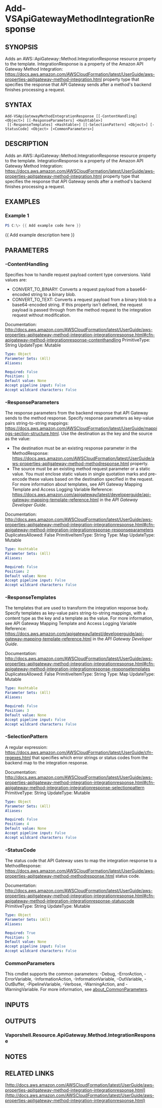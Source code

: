 # Add-VSApiGatewayMethodIntegrationResponse

## SYNOPSIS
Adds an AWS::ApiGateway::Method.IntegrationResponse resource property to the template.
IntegrationResponse is a property of the Amazon API Gateway Method Integration: https://docs.aws.amazon.com/AWSCloudFormation/latest/UserGuide/aws-properties-apitgateway-method-integration.html property type that specifies the response that API Gateway sends after a method's backend finishes processing a request.

## SYNTAX

```
Add-VSApiGatewayMethodIntegrationResponse [[-ContentHandling] <Object>] [[-ResponseParameters] <Hashtable>]
 [[-ResponseTemplates] <Hashtable>] [[-SelectionPattern] <Object>] [-StatusCode] <Object> [<CommonParameters>]
```

## DESCRIPTION
Adds an AWS::ApiGateway::Method.IntegrationResponse resource property to the template.
IntegrationResponse is a property of the Amazon API Gateway Method Integration: https://docs.aws.amazon.com/AWSCloudFormation/latest/UserGuide/aws-properties-apitgateway-method-integration.html property type that specifies the response that API Gateway sends after a method's backend finishes processing a request.

## EXAMPLES

### Example 1
```powershell
PS C:\> {{ Add example code here }}
```

{{ Add example description here }}

## PARAMETERS

### -ContentHandling
Specifies how to handle request payload content type conversions.
Valid values are:
+ CONVERT_TO_BINARY: Converts a request payload from a base64-encoded string to a binary blob.
+ CONVERT_TO_TEXT: Converts a request payload from a binary blob to a base64-encoded string.
If this property isn't defined, the request payload is passed through from the method request to the integration request without modification.

Documentation: http://docs.aws.amazon.com/AWSCloudFormation/latest/UserGuide/aws-properties-apitgateway-method-integration-integrationresponse.html#cfn-apigateway-method-integrationresponse-contenthandling
PrimitiveType: String
UpdateType: Mutable

```yaml
Type: Object
Parameter Sets: (All)
Aliases:

Required: False
Position: 1
Default value: None
Accept pipeline input: False
Accept wildcard characters: False
```

### -ResponseParameters
The response parameters from the backend response that API Gateway sends to the method response.
Specify response parameters as key-value pairs string-to-string mappings: https://docs.aws.amazon.com/AWSCloudFormation/latest/UserGuide/mappings-section-structure.html.
Use the destination as the key and the source as the value:
+ The destination must be an existing response parameter in the MethodResponse: https://docs.aws.amazon.com/AWSCloudFormation/latest/UserGuide/aws-properties-apitgateway-method-methodresponse.html property.
+ The source must be an existing method request parameter or a static value.
You must enclose static values in single quotation marks and pre-encode these values based on the destination specified in the request.
For more information about templates, see API Gateway Mapping Template and Access Logging Variable Reference: https://docs.aws.amazon.com/apigateway/latest/developerguide/api-gateway-mapping-template-reference.html in the *API Gateway Developer Guide*.

Documentation: http://docs.aws.amazon.com/AWSCloudFormation/latest/UserGuide/aws-properties-apitgateway-method-integration-integrationresponse.html#cfn-apigateway-method-integration-integrationresponse-responseparameters
DuplicatesAllowed: False
PrimitiveItemType: String
Type: Map
UpdateType: Mutable

```yaml
Type: Hashtable
Parameter Sets: (All)
Aliases:

Required: False
Position: 2
Default value: None
Accept pipeline input: False
Accept wildcard characters: False
```

### -ResponseTemplates
The templates that are used to transform the integration response body.
Specify templates as key-value pairs string-to-string mappings, with a content type as the key and a template as the value.
For more information, see API Gateway Mapping Template and Access Logging Variable Reference: https://docs.aws.amazon.com/apigateway/latest/developerguide/api-gateway-mapping-template-reference.html in the *API Gateway Developer Guide*.

Documentation: http://docs.aws.amazon.com/AWSCloudFormation/latest/UserGuide/aws-properties-apitgateway-method-integration-integrationresponse.html#cfn-apigateway-method-integration-integrationresponse-responsetemplates
DuplicatesAllowed: False
PrimitiveItemType: String
Type: Map
UpdateType: Mutable

```yaml
Type: Hashtable
Parameter Sets: (All)
Aliases:

Required: False
Position: 3
Default value: None
Accept pipeline input: False
Accept wildcard characters: False
```

### -SelectionPattern
A regular expression: https://docs.aws.amazon.com/AWSCloudFormation/latest/UserGuide/cfn-regexes.html that specifies which error strings or status codes from the backend map to the integration response.

Documentation: http://docs.aws.amazon.com/AWSCloudFormation/latest/UserGuide/aws-properties-apitgateway-method-integration-integrationresponse.html#cfn-apigateway-method-integration-integrationresponse-selectionpattern
PrimitiveType: String
UpdateType: Mutable

```yaml
Type: Object
Parameter Sets: (All)
Aliases:

Required: False
Position: 4
Default value: None
Accept pipeline input: False
Accept wildcard characters: False
```

### -StatusCode
The status code that API Gateway uses to map the integration response to a MethodResponse: https://docs.aws.amazon.com/AWSCloudFormation/latest/UserGuide/aws-properties-apitgateway-method-methodresponse.html status code.

Documentation: http://docs.aws.amazon.com/AWSCloudFormation/latest/UserGuide/aws-properties-apitgateway-method-integration-integrationresponse.html#cfn-apigateway-method-integration-integrationresponse-statuscode
PrimitiveType: String
UpdateType: Mutable

```yaml
Type: Object
Parameter Sets: (All)
Aliases:

Required: True
Position: 5
Default value: None
Accept pipeline input: False
Accept wildcard characters: False
```

### CommonParameters
This cmdlet supports the common parameters: -Debug, -ErrorAction, -ErrorVariable, -InformationAction, -InformationVariable, -OutVariable, -OutBuffer, -PipelineVariable, -Verbose, -WarningAction, and -WarningVariable. For more information, see [about_CommonParameters](http://go.microsoft.com/fwlink/?LinkID=113216).

## INPUTS

## OUTPUTS

### Vaporshell.Resource.ApiGateway.Method.IntegrationResponse
## NOTES

## RELATED LINKS

[http://docs.aws.amazon.com/AWSCloudFormation/latest/UserGuide/aws-properties-apitgateway-method-integration-integrationresponse.html](http://docs.aws.amazon.com/AWSCloudFormation/latest/UserGuide/aws-properties-apitgateway-method-integration-integrationresponse.html)

